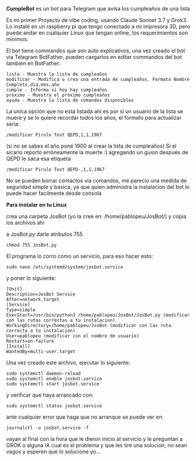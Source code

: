 **CumpleBot** es un bot para Telegram que avisa los cumpleaños de una lista

Es mi primer Proyecto de vibe coding, usando Claude Sonnet 3.7 y Grok3. Lo instalé en un raspberry pi que tengo conectado a mi impresora 3D, pero puede andar en cualquier Linux que tengan online, los requerimientos son mínimos.

El bot tiene commandos que son auto explicativos, una vez creado el bot via Telegram BotFather, pueden cargarlos en editar commandos del bot también en BotFather:

```plaintext
lista - Muestra la lista de cumpleaños
modificar - Modifica o crea una entrada de cumpleaños. Formato Nombre Completo,dia,mes,año
cumple - Informa si hoy hay cumpleaños
proximo - Muestra el próximo cumpleaños
ayuda - Muestra la lista de comandos disponibles
```

La unica opción que no está listada ahi es por si un usuario de la lista se muere y se lo quiere recordar todos los años, el formato para actualizar seria: 

```plaintext
/modificar Pirulo Test QEPD,1,1,1967
```

(si no se sabes el año poné 1900 al crear la lista de cumpleaños) Si el sicario reporto erróneamente la muerte :) agregando un guion después de QEPD le saca esa etiqueta

```plaintext
/modificar Pirulo Test QEPD-,1,1,1967
```

No se pueden borrar contactos via comandos, me parecio una medida de seguridad simple y basica, ya que quien administra la instalacion del bot lo puede hacer facilmente desde consola

**Para instalar en tu Linux**

crea una carpeta JosBot (yo la cree en: /home/pablopeu/JosBot/) y copia los archivos ahi

a JosBot.py darle atributos 755

```plaintext
chmod 755 JosBot.py
```

El programa lo corro como un servicio, para eso hacer esto:

```plaintext
sudo nano /etc/systemd/system/josbot.service
```

y poner lo siguiente:

```plaintext
[Unit]
Description=JosBot Service
After=network.target
[Service]
Type=simple
ExecStart=/usr/bin/python3 /home/pablopeu/JosBot/JosBot.py (modificar con las rutas correctas a tu instalacion)
WorkingDirectory=/home/pablopeu/JosBot (modificar con las ruta correcta a tu instalacion)
User=pablopeu (modificar con el nombre de usuario)
Restart=on-failure
[Install]
WantedBy=multi-user.target
```

Una vez creado este archivo, ejecutar lo siguiente:

```plaintext
sudo systemctl daemon-reload
sudo systemctl enable josbot.service
sudo systemctl start josbot.service
```

y verificar que haya arrancado con:

```plaintext
sudo systemctl status josbot.service
```

ante cualquier error que haga que no arranque se puede ver en:

```plaintext
journalctl -u josbot.service -f
```

vayan al final con la hora que le dieron inicio al servicio y le preguntan a GROK o alguna IA cual es el problema y que les tire una solucion, no sean vagos y esperen que lo solucione yo...

